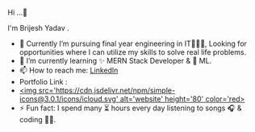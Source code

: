 Hi ...👋

I'm Brijesh Yadav .
- 🔭 Currently  I’m pursuing final year engineering in IT🧑🏽‍💻, Looking for  opportunities where I can utilize my  skills to solve real life problems.
- 🌱 I’m currently learning  ✨ MERN Stack Developer & 🤖  ML.
- 📫 How to reach me: [Linkedln](https://www.linkedin.com/in/brijesh-yadav-001st/) 
- Portfolio Link : 
- [<img src='https://cdn.jsdelivr.net/npm/simple-icons@3.0.1/icons/icloud.svg' alt='website' height='80' color='red>](https://brijeshyadav.netlify.app/)
- ⚡ Fun fact:  I spend many ⏳ hours every day listening to songs 🎧 &  coding 👨‍💻.

